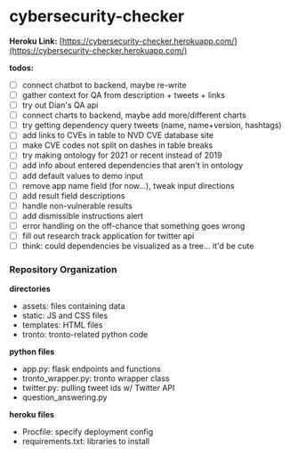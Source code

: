 # cybersecurity-checker

**Heroku Link:** [https://cybersecurity-checker.herokuapp.com/](https://cybersecurity-checker.herokuapp.com/)

**todos:**
- [ ] connect chatbot to backend, maybe re-write
- [ ] gather context for QA from description + tweets + links
- [ ] try out Dian's QA api
- [ ] connect charts to backend, maybe add more/different charts
- [ ] try getting dependency query tweets (name, name+version, hashtags)
- [ ] add links to CVEs in table to NVD CVE database site
- [ ] make CVE codes not split on dashes in table breaks
- [ ] try making ontology for 2021 or recent instead of 2019
- [ ] add info about entered dependencies that aren't in ontology
- [ ] add default values to demo input
- [ ] remove app name field (for now...), tweak input directions
- [ ] add result field descriptions
- [ ] handle non-vulnerable results
- [ ] add dismissible instructions alert
- [ ] error handling on the off-chance that something goes wrong
- [ ] fill out research track application for twitter api
- [ ] think: could dependencies be visualized as a tree... it'd be cute

### Repository Organization
**directories**
- assets: files containing data
- static: JS and CSS files
- templates: HTML files
- tronto: tronto-related python code

**python files**
- app.py: flask endpoints and functions
- tronto_wrapper.py: tronto wrapper class
- twitter.py: pulling tweet ids w/ Twitter API
- question_answering.py

**heroku files**
- Procfile: specify deployment config
- requirements.txt: libraries to install
